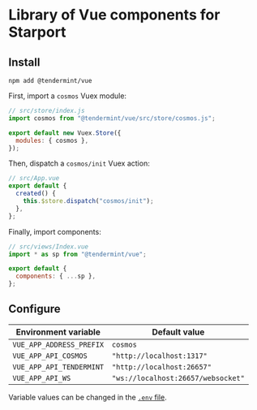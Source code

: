 # Library of Vue components for Starport

## Install

```
npm add @tendermint/vue
```

First, import a `cosmos` Vuex module:

```js
// src/store/index.js
import cosmos from "@tendermint/vue/src/store/cosmos.js";

export default new Vuex.Store({
  modules: { cosmos },
});
```

Then, dispatch a `cosmos/init` Vuex action:

```js
// src/App.vue
export default {
  created() {
    this.$store.dispatch("cosmos/init");
  },
};
```

Finally, import components:

```js
// src/views/Index.vue
import * as sp from "@tendermint/vue";

export default {
  components: { ...sp },
};
```

## Configure

| Environment variable     | Default value                      |
| ------------------------ | ---------------------------------- |
| `VUE_APP_ADDRESS_PREFIX` | `cosmos`                           |
| `VUE_APP_API_COSMOS`     | `"http://localhost:1317"`          |
| `VUE_APP_API_TENDERMINT` | `"http://localhost:26657"`         |
| `VUE_APP_API_WS`         | `"ws://localhost:26657/websocket"` |

Variable values can be changed in the [`.env` file](https://cli.vuejs.org/guide/mode-and-env.html#environment-variables).
